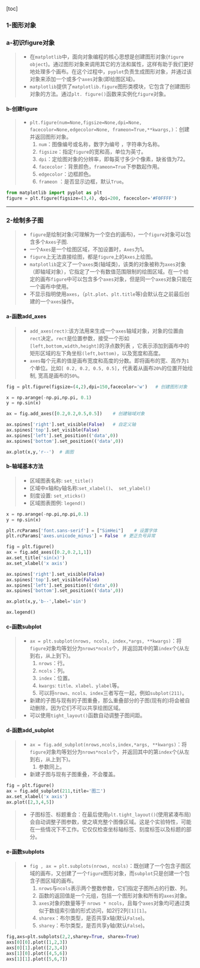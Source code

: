 [toc] 

### 1-图形对象

### a-初识figure对象
> - 在`matplotlib`中，面向对象编程的核心思想是创建图形对象(`figure object`)。通过图形对象来调用其它的方法和属性，这样有助于我们更好地处理多个画布。在这个过程中，`pyplot`负责生成图形对象，并通过该对象来添加一个或多个`axes`对象(即绘图区域)。
> - `matplotlib`提供了`matplotlib.figure`图形类模块，它包含了创建图形对象的方法。通过`plt. figure()`函数来实例化`figure`对象。



#### b-创建figure

> - `plt.figure(num=None,figsize=None,dpi=None, facecolor=None,edgecolor=None, frameon=True,**kwargs,)`：创建并返回图形对象。
>    1. `num`：图像编号或名称，数字为编号 ，字符串为名称。
>    2. `figsize`：指定`figure`的宽和高，单位为英寸。
>    3. `dpi`：定绘图对象的分辨率，即每英寸多少个像素，缺省值为72。
>    4. `facecolor`：背景颜色，`frameon=True`下参数起作用。
>    5. `edgecolor`：边框颜色。
>    6. `frameon` ：是否显示边框，默认`True`。

```python
from matplotlib import pyplot as plt
figure = plt.figure(figsize=(3,4), dpi=200, facecolor='#F0FFFF')
```

---



### 2-绘制多子图

> - `figure`是绘制对象(可理解为一个空白的画布)，一个`figure`对象可以包含多个`Axes`子图.
> - 一个`Axes`是一个绘图区域，不加设置时，`Axes`为1。
> - `figure`上无法直接绘图，都是`figure`上的`Axes`上绘图。
> - `matplotlib`定义了一个`axes`类(轴域类)，该类的对象被称为`axes`对象（即轴域对象），它指定了一个有数值范围限制的绘图区域。在一个给定的画布`figure`中可以包含多个`axes`对象，但是同一个`axes`对象只能在一个画布中使用。
> - 不显示指明使用`axes`，（`plt.plot`、`plt.title`等)会默认在之前最后创建的一个`axes`操作。



#### a-函数add_axes

> - `add_axes(rect)`:该方法用来生成一个`axes`轴域对象，对象的位置由`rect`决定。`rect`是位置参数，接受一个形如`[left,bottom,width,height]`的浮点数列表 ，它表示添加到画布中的矩形区域的左下角坐标`(left,bottom)`，以及宽度和高度。
> - `axes`每个元素的值是画布宽度和高度的分数。即将画布的宽、高作为`1`个单位。比如`[ 0.2, 0.2, 0.5, 0.5]`，代表着从画布`20%`的位置开始绘制, 宽高是画布的`50%`。

```python
fig = plt.figure(figsize=(4,2),dpi=150,facecolor='w')	# 创建图形对象

x = np.arange(-np.pi,np.pi, 0.1)
y = np.sin(x)

ax = fig.add_axes([0.2,0.2,0.5,0.5])	# 创建轴域对象

ax.spines['right'].set_visible(False)	# 自定义轴
ax.spines['top'].set_visible(False)
ax.spines['left'].set_position(('data',0))
ax.spines['bottom'].set_position(('data',0))

ax.plot(x,y,'r--')	# 画图
```



#### b-轴域基本方法

> - 区域图表名称: `set_title()`
> - 区域中x轴和y轴名称:`set_xlabel()`、` set_ylabel()`
> - 刻度设置: `set_xticks()`
> - 区域图表图例: `legend()`

```python
x = np.arange(-np.pi,np.pi,0.1)
y = np.sin(x)

plt.rcParams['font.sans-serif'] = ["SimHei"]    # 设置字体
plt.rcParams['axes.unicode_minus'] = False  # 更正负号异常

fig = plt.figure()
ax = fig.add_axes([0.2,0.2,1,1])
ax.set_title('sin(x)')
ax.set_xlabel('x axis')

ax.spines['right'].set_visible(False)
ax.spines['top'].set_visible(False)
ax.spines['left'].set_position(('data',0))
ax.spines['bottom'].set_position(('data',0))

ax.plot(x,y,'b--',label='sin')

ax.legend()
```



#### c-函数subplot

> - `ax = plt.subplot(nrows, ncols, index,*args, **kwargs)`：将`figure`对象均等划分为`nrows*ncols`个，并返回其中的第`index`个(从左到右，从上到下)。
>    1. `nrows`：行。
>    2. `ncols`：列。
>    3. `index`：位置。
>    4. `kwargs`: `title、xlabel、ylabel`等。
>    5. 可以将`nrows、ncols、index`三者写在一起，例如`subplot(211)`。
> - 新建的子图与现有的子图重叠，那么重叠部分的子图(现有的)将会被自动删除，因为它们不可以共享绘图区域。
> - 可以使用`tight_layout()`函数自动调整子图间距。



#### d-函数add_subplot

> - `ax = fig.add_subplot(nrows,ncols,index,*args, **kwargs)`：将`figure`对象均等划分为`nrows*ncols`个，并返回其中的第`index`个(从左到右，从上到下)。
>    1. 参数同上。
> - 新建子图与现有子图重叠，不会覆盖。

```python
fig = plt.figure()
ax = fig.add_subplot(211,title='图二')
ax.set_xlabel('x axis')
ax.plot([2,3,4,5])
```
> - 子图标签、标题重合：在最后使用`plt.tight_layout()`(使用紧凑布局)会自动调整子图参数，使之填充整个图像区域。这是个实验特性，可能在一些情况下不工作。它仅仅检查坐标轴标签、刻度标签以及标题的部分。



#### e-函数subplots

> - `fig , ax = plt.subplots(nrows, ncols)`：既创建了一个包含子图区域的画布，又创建了一个`figure`图形对象，而`subplot`只是创建一个包含子图区域的画布。
>    1. `nrows`与`ncols`表示两个整数参数，它们指定子图所占的行数、列。
>    2. 函数的返回值是一个元组，包括一个图形对象和所有的`axes`对象。
>    3. `axes`对象的数量等于 `nrows * ncols`，且每个`axes`对象均可通过类似于数组索引值的形式访问，如2行2列`[1][1]`。
>    4. `sharex`：布尔类型，是否共享x轴(默认`False`)。
>    5. `sharey`：布尔类型，是否共享y轴(默认`False`)。

```python
fig,axs=plt.subplots(2,2,sharey=True, sharex=True)
axs[0][0].plot([1,2,3])
axs[0][1].plot([2,3,4])
axs[1][0].plot([4,5,6])
axs[1][1].plot([5,6,7])
```

